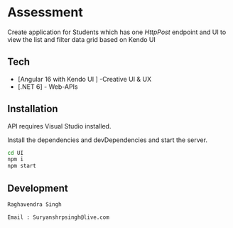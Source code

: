  
# Assessment
Create application for Students which has one _HttpPost_ endpoint and UI to view the list and filter data grid based on Kendo UI

## Tech

- [Angular 16 with Kendo UI ] -Creative UI & UX
- [.NET 6] - Web-APIs


## Installation

API requires Visual Studio installed.

Install the dependencies and devDependencies and start the server.

```sh
cd UI
npm i
npm start
```

 
## Development
 
 
```sh
Raghavendra Singh

Email : Suryanshrpsingh@live.com
```

